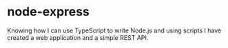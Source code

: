 # node-express
Knowing how I can use TypeScript to write Node.js and using scripts I have created a web application and a simple REST API.

